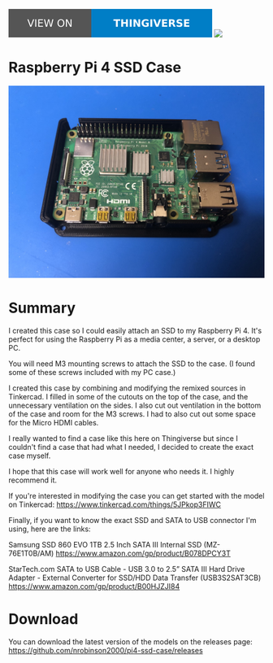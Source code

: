 [![](images/thingiverse-badge.svg)](https://www.thingiverse.com/thing:3789093) [![](https://img.shields.io/github/downloads/nrobinson2000/pi4-ssd-case/total?style=for-the-badge)](https://github.com/nrobinson2000/pi4-ssd-case/releases)

# Raspberry Pi 4 SSD Case

![](images/pi4_0.jpg)

# Summary
I created this case so I could easily attach an SSD to my Raspberry Pi 4. It's perfect for using the Raspberry Pi as a media center, a server, or a desktop PC.

You will need M3 mounting screws to attach the SSD to the case. (I found some of these screws included with my PC case.)

I created this case by combining and modifying the remixed sources in Tinkercad. I filled in some of the cutouts on the top of the case, and the unnecessary ventilation on the sides. I also cut out ventilation in the bottom of the case and room for the M3 screws. I had to also cut out some space for the Micro HDMI cables.

I really wanted to find a case like this here on Thingiverse but since I couldn't find a case that had what I needed, I decided to create the exact case myself.

I hope that this case will work well for anyone who needs it. I highly recommend it.

If you're interested in modifying the case you can get started with the model on Tinkercad:
<https://www.tinkercad.com/things/5JPkop3FIWC>

Finally, if you want to know the exact SSD and SATA to USB connector I'm using, here are the links:

Samsung SSD 860 EVO 1TB 2.5 Inch SATA III Internal SSD (MZ-76E1T0B/AM)
<https://www.amazon.com/gp/product/B078DPCY3T>

StarTech.com SATA to USB Cable - USB 3.0 to 2.5” SATA III Hard Drive Adapter - External Converter for SSD/HDD Data Transfer (USB3S2SAT3CB)
<https://www.amazon.com/gp/product/B00HJZJI84>

# Download

You can download the latest version of the models on the releases page: <https://github.com/nrobinson2000/pi4-ssd-case/releases>